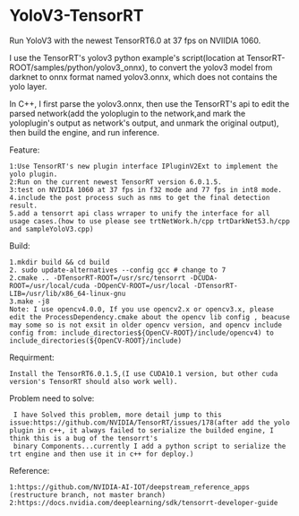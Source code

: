 # YoloV3-TensorRT
Run YoloV3 with the newest TensorRT6.0 at 37 fps on  NVIIDIA 1060.

I use the TensorRT's yolov3 python example's script(location at TensorRT-ROOT/samples/python/yolov3_onnx), to convert the yolov3 model from darknet to onnx format named yolov3.onnx, which does not contains the yolo layer.

In C++, I first parse the yolov3.onnx, then use the TensorRT's api to edit the parsed network(add the yoloplugin to the network,and mark the yoloplugin's output as network's output, and unmark the original output), then build the engine, and run inference.

Feature:

    1:Use TensorRT's new plugin interface IPluginV2Ext to implement the yolo plugin.
    2:Run on the current newest TensorRT version 6.0.1.5.
    3:test on NVIDIA 1060 at 37 fps in f32 mode and 77 fps in int8 mode.
    4.include the post process such as nms to get the final detection result.
    5.add a tensorrt api class wrraper to unify the interface for all usage cases.(how to use please see trtNetWork.h/cpp trtDarkNet53.h/cpp and sampleYoloV3.cpp)
    
Build:

    1.mkdir build && cd build
    2. sudo update-alternatives --config gcc # change to 7
    2.cmake .. -DTensorRT-ROOT=/usr/src/tensorrt -DCUDA-ROOT=/usr/local/cuda -DOpenCV-ROOT=/usr/local -DTensorRT-LIB=/usr/lib/x86_64-linux-gnu
    3.make -j8
    Note: I use opencv4.0.0, If you use opencv2.x or opencv3.x, please edit the ProcessDependency.cmake about the opencv lib config , beacuse may some so is not exsit in older opencv version, and opencv include config from: include_directories${OpenCV-ROOT}/include/opencv4) to include_directories(${OpenCV-ROOT}/include)
Requirment:

    Install the TensorRT6.0.1.5,(I use CUDA10.1 version, but other cuda version's TensorRT should also work well).

Problem need to solve:
   
     I have Solved this problem, more detail jump to this issue:https://github.com/NVIDIA/TensorRT/issues/178(after add the yolo plugin in c++, it always failed to serialize the builded engine, I think this is a bug of the tensorrt's
     binary Components...currently I add a python script to serialize the trt engine and then use it in c++ for deploy.)

Reference:

    1:https://github.com/NVIDIA-AI-IOT/deepstream_reference_apps (restructure branch, not master branch)
    2:https://docs.nvidia.com/deeplearning/sdk/tensorrt-developer-guide
